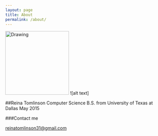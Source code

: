 ```yaml
---
layout: page
title: About
permalink: /about/
---
```


<img src="aremte_logo.jpg" alt="Drawing" style="width: 200px;"/>
![alt text]

##Reina Tomlinson
Computer Science B.S. from University of Texas at Dallas
May 2015

###Contact me

[reinatomlinson31@gmail.com](mailto:reinatomlinson31@gmail.com)
